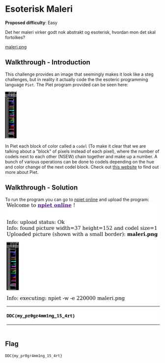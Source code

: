 # Esoterisk Maleri 
**Proposed difficulty**: Easy

Det her maleri virker godt nok abstrakt og esoterisk, hvordan mon det skal fortolkes?

[maleri.png](./maleri.png)

## Walkthrough - Introduction
This challenge provides an image that seemingly makes it look like a steg challenges, but in reality it actually code the the esoteric programming language `Piet`. The Piet program provided can be seen here:

![maleri.png](./maleri.png)

In Piet each block of color called a `codel` (To make it clear that we are talking about a "block" of pixels instead of each pixel), where the number of codels next to each other (NSEW) chain together and make up a number. A bunch of various operations can be done to codels depending on the hue and color change of the next codel block. Check out [this website](https://www.dangermouse.net/esoteric/piet.html) to find out more about Piet.

## Walkthrough - Solution
To run the program you can go to [npiet online](https://www.bertnase.de/npiet/npiet-execute.php) and upload the program:
![npiet online](./img/npiet-online.png)

## Flag
`DDC{my_pr0gr4mm1ng_15_4rt}`
